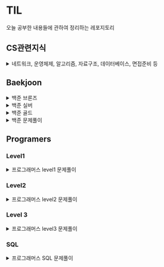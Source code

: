 # TIL
오늘 공부한 내용들에 관하여 정리하는 레포지토리

## CS관련지식
<details>
<summary>네트워크, 운영체제, 알고리즘, 자료구조, 데이터베이스, 면접준비 등 </summary>
<div markdown="1">

- [네트워크](https://github.com/yongjae5717/TIL/blob/main/Computer%20Science/Network/Network.md)
- [운영체제](https://github.com/yongjae5717/TIL/blob/main/Computer%20Science/OS/OS.md)
- [알고리즘](https://github.com/yongjae5717/TIL/blob/main/Computer%20Science/Algorithm/Algorithm.md)
- [자료구조]()
- [데이터베이스]()
- [면접준비]()
</div>
</details>

## Baekjoon
<details>
<summary>백준 브론즈</summary>
<div markdown="1">

- [9093](https://github.com/yongjae5717/TIL/blob/main/Backjoon/bronze_sol/9093.md)
- [13458](https://github.com/yongjae5717/TIL/blob/main/Backjoon/bronze_sol/13458.md)
- [1037](https://github.com/yongjae5717/TIL/blob/main/Backjoon/bronze_sol/1037.md)
- [2869](https://github.com/yongjae5717/TIL/blob/main/Backjoon/bronze_sol/2869.md)

</div>
</details>


<details>
<summary>백준 실버</summary>
<div markdown="1">

- [10826](https://github.com/yongjae5717/TIL/blob/main/Backjoon/silver_sol/10826.md)
- [13414](https://github.com/yongjae5717/TIL/blob/main/Backjoon/silver_sol/13414.md)
- [1269](https://github.com/yongjae5717/TIL/blob/main/Backjoon/silver_sol/1269.md)
- [10845](https://github.com/yongjae5717/TIL/blob/main/Backjoon/silver_sol/10845.md)
- [2583](https://github.com/yongjae5717/TIL/blob/main/Backjoon/silver_sol/2583.md)
- [6603](https://github.com/yongjae5717/TIL/blob/main/Backjoon/silver_sol/6603.md)
- [1406](https://github.com/yongjae5717/TIL/blob/main/Backjoon/silver_sol/1406.md)
- [14889](https://github.com/yongjae5717/TIL/blob/main/Backjoon/silver_sol/14889.md)
- [1929](https://github.com/yongjae5717/TIL/blob/main/Backjoon/silver_sol/1929.md)
- [2485](https://github.com/yongjae5717/TIL/blob/main/Backjoon/silver_sol/2485.md)
- [2529](https://github.com/yongjae5717/TIL/blob/main/Backjoon/silver_sol/2529.md)
- [2512](https://github.com/yongjae5717/TIL/blob/main/Backjoon/silver_sol/2512.md)
- [2644](https://github.com/yongjae5717/TIL/blob/main/Backjoon/silver_sol/2644.md)
- [2885](https://github.com/yongjae5717/TIL/blob/main/Backjoon/silver_sol/2885.md)
- [20044](https://github.com/yongjae5717/TIL/blob/main/Backjoon/silver_sol/20044.md)
- [2785](https://github.com/yongjae5717/TIL/blob/main/Backjoon/silver_sol/2785.md)


</div>
</details>


<details>
<summary>백준 골드</summary>
<div markdown="1">

- [14719](https://github.com/yongjae5717/TIL/blob/main/Backjoon/gold_sol/14719.md)
- [1062](https://github.com/yongjae5717/TIL/blob/main/Backjoon/gold_sol/1062.md)
- [1525](https://github.com/yongjae5717/TIL/blob/main/Backjoon/gold_sol/1525.md)
- [5430](https://github.com/yongjae5717/TIL/blob/main/Backjoon/gold_sol/5430.md)
- [1644](https://github.com/yongjae5717/TIL/blob/main/Backjoon/gold_sol/1644.md)
- [2661](https://github.com/yongjae5717/TIL/blob/main/Backjoon/gold_sol/2661.md)
- [2110](https://github.com/yongjae5717/TIL/blob/main/Backjoon/gold_sol/2110.md)
- [7569](https://github.com/yongjae5717/TIL/blob/main/Backjoon/gold_sol/7569.md)
- [9576](https://github.com/yongjae5717/TIL/blob/main/Backjoon/gold_sol/9576.md)

</div>
</details>

<details>
<summary>백준 문제풀이</summary>
<div markdown="1">

- [BFS & DFS](https://github.com/yongjae5717/TIL/tree/main/Backjoon/BFS%20%26%20DFS)
- [백트래킹](https://github.com/yongjae5717/TIL/tree/main/Backjoon/backTracking)
- [비트마스킹](https://github.com/yongjae5717/TIL/tree/main/Backjoon/bitMasking)
- [완전탐색](https://github.com/yongjae5717/TIL/tree/main/Backjoon/bruteForce)
- [다이나믹 프로그래밍](https://github.com/yongjae5717/TIL/tree/main/Backjoon/dp)
- [힙](https://github.com/yongjae5717/TIL/tree/main/Backjoon/heap)
- [구현](https://github.com/yongjae5717/TIL/tree/main/Backjoon/implementation)
- [누적합](https://github.com/yongjae5717/TIL/tree/main/Backjoon/sum)
- [투포인터](https://github.com/yongjae5717/TIL/tree/main/Backjoon/twoPointer)
- [자료구조](https://github.com/yongjae5717/TIL/tree/main/Backjoon/Data_Structure)
- [이분탐색](https://github.com/yongjae5717/TIL/tree/main/Backjoon/binarySearch)
- [탐욕법](https://github.com/yongjae5717/TIL/tree/main/Backjoon/greedy)
- [수학](https://github.com/yongjae5717/TIL/tree/main/Backjoon/math)

</div>
</details>

## Programers
### Level1
<details>
<summary>프로그래머스 level1 문제풀이</summary>
<div markdown="1">

- [[카카오 인턴] 키패드 누르기](https://github.com/yongjae5717/TIL/blob/main/Programers/level1_sol/%5B카카오%20인턴%5D%20키패드%20누르기.md)
- [다트게임](https://github.com/yongjae5717/TIL/blob/main/Programers/level1_sol/다트게임.md)
- [로또의 최고 순위와 최저 순위](https://github.com/yongjae5717/TIL/blob/main/Programers/level1_sol/로또의%20최고%20순위와%20최저%20순위.md)
- [성격유형 검사하기](https://github.com/yongjae5717/TIL/blob/main/Programers/level1_sol/성격유형%20검사하기.md)
- [소수만들기](https://github.com/yongjae5717/TIL/blob/main/Programers/level1_sol/소수만들기.md)
- [숫자 짝꿍](https://github.com/yongjae5717/TIL/blob/main/Programers/level1_sol/숫자%20짝꿍.md)
- [신고 결과 받기](https://github.com/yongjae5717/TIL/blob/main/Programers/level1_sol/신고%20결과%20받기.md)
- [신규 아이디 추천](https://github.com/yongjae5717/TIL/blob/main/Programers/level1_sol/신규%20아이디%20추천.md)
- [실패율](https://github.com/yongjae5717/TIL/blob/main/Programers/level1_sol/실패율.md)
- [완주하지 못한 선수](https://github.com/yongjae5717/TIL/blob/main/Programers/level1_sol/완주하지%20못한%20선수.md)
- [체육복](https://github.com/yongjae5717/TIL/blob/main/Programers/level1_sol/체육복.md)
- [크레인 인형뽑기 게임](https://github.com/yongjae5717/TIL/blob/main/Programers/level1_sol/크레인%20인형뽑기%20게임.md)
- [삼총사](https://github.com/yongjae5717/TIL/blob/main/Programers/level1_sol/삼총사.md)
- [옹알이](https://github.com/yongjae5717/TIL/blob/main/Programers/level1_sol/옹알이.md)
- [햄버거 만들기](https://github.com/yongjae5717/TIL/blob/main/Programers/level1_sol/햄버거만들기.md)
- [푸드 파이트 대회](https://github.com/yongjae5717/TIL/blob/main/Programers/level1_sol/푸드파이트대회.md)
- [과일 장수](https://github.com/yongjae5717/TIL/blob/main/Programers/level1_sol/과일장수.md)
- [문자열 나누기](https://github.com/yongjae5717/TIL/blob/main/Programers/level1_sol/문자열나누기.md)
- [가장 가까운 같은 글자](https://github.com/yongjae5717/TIL/blob/main/Programers/level1_sol/가장가까운같은글자.md)
- [크기가 작은 부분문자열](https://github.com/yongjae5717/TIL/blob/main/Programers/level1_sol/크기가작은부분문자열.md)
- [명예의 전당(1)](https://github.com/yongjae5717/TIL/blob/main/Programers/level1_sol/명예의전당1.md)
</div>
</details>

### Level2
<details>
<summary>프로그래머스 level2 문제풀이</summary>
<div markdown="1">

- [[1차]캐시](https://github.com/yongjae5717/TIL/blob/main/Programers/level2_sol/%5B1차%5D캐시.md)
- [H-Index](https://github.com/yongjae5717/TIL/blob/main/Programers/level2_sol/H-Index.md)
- [N^2 배열 자르기](https://github.com/yongjae5717/TIL/blob/main/Programers/level2_sol/n%5E2%20배열%20자르기.md)
- [N개의 최소공배수](https://github.com/yongjae5717/TIL/blob/main/Programers/level2_sol/N개의%20최소공배수.md)
- [괄호 회전하기](https://github.com/yongjae5717/TIL/blob/main/Programers/level2_sol/괄호%20회전하기.md)
- [구명보트](https://github.com/yongjae5717/TIL/blob/main/Programers/level2_sol/구명보트.md)
- [기능개발](https://github.com/yongjae5717/TIL/blob/main/Programers/level2_sol/기능개발.md)
- [다음 큰 숫자](https://github.com/yongjae5717/TIL/blob/main/Programers/level2_sol/다음%20큰%20숫자.md)
- [멀리뛰기](https://github.com/yongjae5717/TIL/blob/main/Programers/level2_sol/멀리%20뛰기.md)
- [숫자의 표현](https://github.com/yongjae5717/TIL/blob/main/Programers/level2_sol/숫자의%20표현.md)
- [영어 끝말잇기](https://github.com/yongjae5717/TIL/blob/main/Programers/level2_sol/영어%20끝말잇기.md)
- [예상 대진표](https://github.com/yongjae5717/TIL/blob/main/Programers/level2_sol/예상%20대진표.md)
- [오픈 채팅방](https://github.com/yongjae5717/TIL/blob/main/Programers/level2_sol/오픈채팅방.md)
- [올바른 괄호](https://github.com/yongjae5717/TIL/blob/main/Programers/level2_sol/올바른%20괄호.md)
- [위장](https://github.com/yongjae5717/TIL/blob/main/Programers/level2_sol/위장.md)
- [이진 변환 반복하기](https://github.com/yongjae5717/TIL/blob/main/Programers/level2_sol/이진%20변환%20반복하기.md)
- [전화번호 목록](https://github.com/yongjae5717/TIL/blob/main/Programers/level2_sol/전화번호%20목록.md)
- [점프와 순간 이동](https://github.com/yongjae5717/TIL/blob/main/Programers/level2_sol/점프와%20순간%20이동.md)
- [주식가격](https://github.com/yongjae5717/TIL/blob/main/Programers/level2_sol/주식가격.md)
- [짝지어 제거하기](https://github.com/yongjae5717/TIL/blob/main/Programers/level2_sol/짝지어%20제거하기.md)
- [최솟값 만들기](https://github.com/yongjae5717/TIL/blob/main/Programers/level2_sol/최솟값%20만들기.md)
- [카펫](https://github.com/yongjae5717/TIL/blob/main/Programers/level2_sol/카펫.md)
- [튜플](https://github.com/yongjae5717/TIL/blob/main/Programers/level2_sol/튜플.md)
- [프린터](https://github.com/yongjae5717/TIL/blob/main/Programers/level2_sol/프린터.md)
- [피보나치 수](https://github.com/yongjae5717/TIL/blob/main/Programers/level2_sol/피보나치%20수.md)
- [행렬의 곱셈](https://github.com/yongjae5717/TIL/blob/main/Programers/level2_sol/행렬의%20곱셈.md)
- [혼자 놀기의 달인](https://github.com/yongjae5717/TIL/blob/main/Programers/level2_sol/혼자%20놀기의%20달인.md)
- [타겟 넘버](https://github.com/yongjae5717/TIL/blob/main/Programers/level2_sol/타겟%20넘버.md)
- [두 큐 합 같게 만들기](https://github.com/yongjae5717/TIL/blob/main/Programers/level2_sol/두%20큐%20합%20같게%20만들기.md)
- [더 맵게](https://github.com/yongjae5717/TIL/blob/main/Programers/level2_sol/더맵게.md)
- [피로도](https://github.com/yongjae5717/TIL/blob/main/Programers/level2_sol/피로도.md)
- [[1차]뉴스 클러스터링](https://github.com/yongjae5717/TIL/blob/main/Programers/level2_sol/%5B1차%5D뉴스%20클러스터링.md)
- [k진수에서 소수 개수 구하기](https://github.com/yongjae5717/TIL/blob/main/Programers/level2_sol/k진수에서%20소수%20개수%20구하기.md)
- [주차 요금 계산](https://github.com/yongjae5717/TIL/blob/main/Programers/level2_sol/주차%20요금%20계산.md)
- [[3차]압축](https://github.com/yongjae5717/TIL/blob/main/Programers/level2_sol/%5B3차%5D압축.md)
- [[1차]프렌즈4블록](https://github.com/yongjae5717/TIL/blob/main/Programers/level2_sol/%5B1차%5D프렌즈4블록.md)
- [[3차]n진수 게임](https://github.com/yongjae5717/TIL/blob/main/Programers/level2_sol/%5B3차%5Dn진수%20게임.md)
- [땅따먹기](https://github.com/yongjae5717/TIL/blob/main/Programers/level2_sol/땅따먹기.md)
- [연속 부분 수열 합의 개수](https://github.com/yongjae5717/TIL/blob/main/Programers/level2_sol/연속%20부분%20수열%20합의%20개수.md)
- [스킬트리](https://github.com/yongjae5717/TIL/blob/main/Programers/level2_sol/스킬트리.md)
- [방문 길이](https://github.com/yongjae5717/TIL/blob/main/Programers/level2_sol/방문길이.md)
- [[3차]파일명 정렬](https://github.com/yongjae5717/TIL/blob/main/Programers/level2_sol/%5B3차%5D파일명%20정렬.md)
- [모음 사전](https://github.com/yongjae5717/TIL/blob/main/Programers/level2_sol/모음사전.md)
- [게임 맵 최단거리](https://github.com/yongjae5717/TIL/blob/main/Programers/level2_sol/게임맵최단거리.md)
- [다리를 지나는 트럭](https://github.com/yongjae5717/TIL/blob/main/Programers/level2_sol/다리를지나는트럭.md)
- [2 x n 타일링](https://github.com/yongjae5717/TIL/blob/main/Programers/level2_sol/2xn타일링.md)
- [할인행사](https://github.com/yongjae5717/TIL/blob/main/Programers/level2_sol/할인행사.md)
- [2개 이하로 다른 비트](https://github.com/yongjae5717/TIL/blob/main/Programers/level2_sol/2개이하로다른비트.md)
- [소수 찾기](https://github.com/yongjae5717/TIL/blob/main/Programers/level2_sol/소수찾기.md)
- [쿼드압축 후 개수 세기](https://github.com/yongjae5717/TIL/blob/main/Programers/level2_sol/쿼드압축후개수세기.md)
- [귤 고르기](https://github.com/yongjae5717/TIL/blob/main/Programers/level2_sol/귤고르기.md)
- [줄 서는 방법](https://github.com/yongjae5717/TIL/blob/main/Programers/level2_sol/줄서는방법.md)
- [124 나라의 숫자](https://github.com/yongjae5717/TIL/blob/main/Programers/level2_sol/124나라의숫자.md)
- [점 찍기](https://github.com/yongjae5717/TIL/blob/main/Programers/level2_sol/점찍기.md)
- [삼각 달팽이](https://github.com/yongjae5717/TIL/blob/main/Programers/level2_sol/삼각달팽이.md)
</div>

</details>

### Level 3
<details>
<summary>프로그래머스 level3 문제풀이</summary>
<div markdown="1">

- [야근 지수](https://github.com/yongjae5717/TIL/blob/main/Programers/level3_sol/야근%20지수.md)
- [정수 삼각형](https://github.com/yongjae5717/TIL/blob/main/Programers/level3_sol/정수삼각형.md)
- [최고의 집합](https://github.com/yongjae5717/TIL/blob/main/Programers/level3_sol/최고의집합.md)
- [이중우선순위큐](https://github.com/yongjae5717/TIL/blob/main/Programers/level3_sol/이중우선순위큐.md)
- [단속카메라](https://github.com/yongjae5717/TIL/blob/main/Programers/level3_sol/단속카메라.md)
- [네트워크](https://github.com/yongjae5717/TIL/blob/main/Programers/level3_sol/네트워크.md)
- [단어 변환](https://github.com/yongjae5717/TIL/blob/main/Programers/level3_sol/단어변환.md)
- [등굣길](https://github.com/yongjae5717/TIL/blob/main/Programers/level3_sol/등굣길.md)
- [베스트앨범](https://github.com/yongjae5717/TIL/blob/main/Programers/level3_sol/베스트앨범.md)
- [숫자 게임](https://github.com/yongjae5717/TIL/blob/main/Programers/level3_sol/숫자게임.md)
- [기지국 설치](https://github.com/yongjae5717/TIL/blob/main/Programers/level3_sol/기지국설치.md)
- [불량 사용자](https://github.com/yongjae5717/TIL/blob/main/Programers/level3_sol/불량사용자.md)
- [[카카오 인턴] 보석 쇼핑](https://github.com/yongjae5717/TIL/blob/main/Programers/level3_sol/보석쇼핑.md)

</div>
</details>

### SQL
<details>
<summary>프로그래머스 SQL 문제풀이</summary>
<div markdown="1">

- [가격이 제일 비싼 식품의 정보 출력하기](https://github.com/yongjae5717/TIL/blob/main/Programers/sql/level1-2/가격이%20제일%20비싼%20식품의%20정보%20출력하기.md)
- [고양이와 개는 몇 마리 있을까](https://github.com/yongjae5717/TIL/blob/main/Programers/sql/level1-2/고양이와%20개는%20몇%20마리%20있을까.md)
- [동명 동물 수 찾기](https://github.com/yongjae5717/TIL/blob/main/Programers/sql/level1-2/동명%20동물%20수%20찾기.md)
- [동물 수 구하기](https://github.com/yongjae5717/TIL/blob/main/Programers/sql/level1-2/동물%20수%20구하기.md)
- [상위 n개 레코드](https://github.com/yongjae5717/TIL/blob/main/Programers/sql/level1-2/상위%20n개%20레코드.md)
- [식품분류별 가장 비싼 식품의 정보 조회하기](https://github.com/yongjae5717/TIL/blob/main/Programers/sql/level1-2/식품분류별%20가장%20비싼%20식품의%20정보%20조회하기.md)
- [어린 동물 찾기](https://github.com/yongjae5717/TIL/blob/main/Programers/sql/level1-2/어린%20동물%20찾기.md)
- [여러 기준으로 정렬하기](https://github.com/yongjae5717/TIL/blob/main/Programers/sql/level1-2/여러%20기준으로%20정렬하기.md)
- [이름이 있는 동물의 아이디](https://github.com/yongjae5717/TIL/blob/main/Programers/sql/level1-2/이름이%20있는%20동물의%20아이디.md)
- [중복 제거하기](https://github.com/yongjae5717/TIL/blob/main/Programers/sql/level1-2/중복%20제거하기.md)
- [최댓값 구하기](https://github.com/yongjae5717/TIL/blob/main/Programers/sql/level1-2/최댓값%20구하기.md)
- [최솟값 구하기](https://github.com/yongjae5717/TIL/blob/main/Programers/sql/level1-2/최솟값%20구하기.md)
- [가장 비싼 상품 구하기](https://github.com/yongjae5717/TIL/blob/main/Programers/sql/level1-2/가장%20비싼%20상품%20구하기.md)
- [강원도에 위치한 생산공장 목록 출력하기](https://github.com/yongjae5717/TIL/blob/main/Programers/sql/level1-2/강원도에%20위치한%20생산공장%20목록%20출력하기.md)
- [경기도에 위치한 식품창고 목록 출력하기](https://github.com/yongjae5717/TIL/blob/main/Programers/sql/level1-2/경기도에%20위치한%20식품창고%20목록%20출력하기.md)
- [나이 정보가 없는 회원 수 구하기](https://github.com/yongjae5717/TIL/blob/main/Programers/sql/level1-2/나이%20정보가%20없는%20회원%20수%20구하기.md)
- [동물의 아이디와 이름](https://github.com/yongjae5717/TIL/blob/main/Programers/sql/level1-2/동물의%20아이디와%20이름.md)
- [모든 레코드 조회하기](https://github.com/yongjae5717/TIL/blob/main/Programers/sql/level1-2/모든%20레코드%20조회하기.md)
- [아픈 동물 찾기](https://github.com/yongjae5717/TIL/blob/main/Programers/sql/level1-2/아픈%20동물%20찾기.md)
- [역순 정렬하기](https://github.com/yongjae5717/TIL/blob/main/Programers/sql/level1-2/역순%20정렬하기.md)
- [이름이 없는 동물의 아이디](https://github.com/yongjae5717/TIL/blob/main/Programers/sql/level1-2/이름이%20없는%20동물의%20아이디.md)
- [조건에 맞는 회원수 구하기](https://github.com/yongjae5717/TIL/blob/main/Programers/sql/level1-2/조건에%20맞는%20회원수%20구하기.md)
- [DATETIME에서 DATE로 형 변환](https://github.com/yongjae5717/TIL/blob/main/Programers/sql/level1-2/DATETIME에서%20DATE로%20형%20변환.md)
- [NULL 처리하기](https://github.com/yongjae5717/TIL/blob/main/Programers/sql/level1-2/NULL%20처리하기.md)
- [이름에 el이 들어가는 동물 찾기](https://github.com/yongjae5717/TIL/blob/main/Programers/sql/level1-2/이름에%20el이%20들어가는%20동물%20찾기.md)
- [중성화 여부 파악하기](https://github.com/yongjae5717/TIL/blob/main/Programers/sql/level1-2/중성화%20여부%20파악하기.md)
- [입양시각 구하기](https://github.com/yongjae5717/TIL/blob/main/Programers/sql/level1-2/입양시각구하기.md)
</div>
</details>
